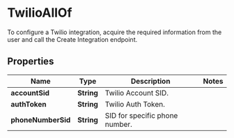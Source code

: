 

# TwilioAllOf

To configure a Twilio integration, acquire the required information from the user and call the Create Integration endpoint. 
## Properties

Name | Type | Description | Notes
------------ | ------------- | ------------- | -------------
**accountSid** | **String** | Twilio Account SID. | 
**authToken** | **String** | Twilio Auth Token. | 
**phoneNumberSid** | **String** | SID for specific phone number. | 



